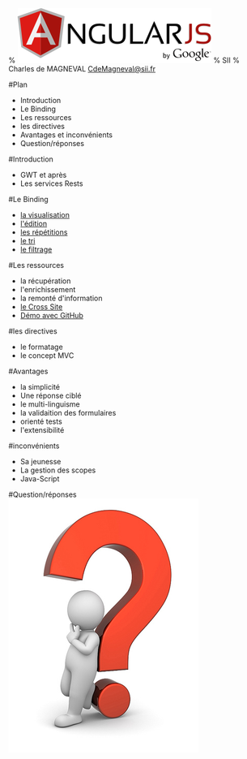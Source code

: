 % ![](../images/AngularJS-large.png "AngularJS")
% SII 
% Charles de MAGNEVAL  <CdeMagneval@sii.fr>

#Plan
  
  * Introduction
  * Le Binding
  * Les ressources
  * les directives
  * Avantages et inconvénients
  * Question/réponses
  
#Introduction
  + GWT et après
  + Les services Rests

#Le Binding
  + [la visualisation](http://plnkr.co/edit/GYDE6mhYT3WweFDCCMYp?p=preview)
  + [l'édition](http://plnkr.co/edit/z5XxZ63iZ0DajUEQZKqZ?p=preview)
  + [les répétitions]()
  + [le tri]()
  + [le filtrage]()

#Les ressources
  + la récupération
  + l'enrichissement
  + la remonté d'information
  + [le Cross Site](http://run.plnkr.co/QayFu8Gn0Sj5UctI/)
  + [Démo avec GitHub](http://plnkr.co/edit/r8Euj835e4Ua4ZzIL49s?p=preview)

#les directives
  + le formatage
  + le concept MVC

#Avantages
  + la simplicité
  + Une réponse ciblé
  + le multi-linguisme
  + la validaition des formulaires
  + orienté tests
  + l'extensibilité
  
#inconvénients
  + Sa jeunesse
  + La gestion des scopes
  + Java-Script

#Question/réponses
![](../images/question-mark.jpg "Des Questions")

